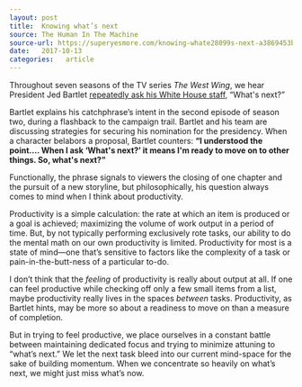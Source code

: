 ```yaml
---
layout: post
title:  Knowing what’s next
source: The Human In The Machine
source-url: https://superyesmore.com/knowing-whate28099s-next-a3869453baf3274d0d05fc0c4839d998
date:   2017-10-13
categories:   article
---
```


Throughout seven seasons of the TV series *The West Wing*, we hear President Jed Bartlet [repeatedly ask his White House staff](https://www.youtube.com/watch?v=gSUHgAp7V7c), “What's next?”

Bartlet explains his catchphrase’s intent in the second episode of season two, during a flashback to the campaign trail. Bartlet and his team are discussing strategies for securing his nomination for the presidency. When a character belabors a proposal, Bartlet counters: **“I understood the point.... When I ask ‘What's next?’ it means I'm ready to move on to other things. So, what's next?”**

Functionally, the phrase signals to viewers the closing of one chapter and the pursuit of a new storyline, but philosophically, his question always comes to mind when I think about productivity.

Productivity is a simple calculation: the rate at which an item is produced or a goal is achieved; maximizing the volume of work output in a period of time. But, by not typically performing exclusively rote tasks, our ability to do the mental math on our own productivity is limited. Productivity for most is a state of mind—one that’s sensitive to factors like the complexity of a task or pain-in-the-butt-ness of a particular to-do.

I don’t think that the *feeling* of productivity is really about output at all. If one can feel productive while checking off only a few small items from a list, maybe productivity really lives in the spaces *between* tasks. Productivity, as Bartlet hints, may be more so about a readiness to move on than a measure of completion.

But in trying to feel productive, we place ourselves in a constant battle between maintaining dedicated focus and trying to minimize attuning to “what’s next.” We let the next task bleed into our current mind-space for the sake of building momentum. When we concentrate so heavily on what’s next, we might just miss what’s now.
